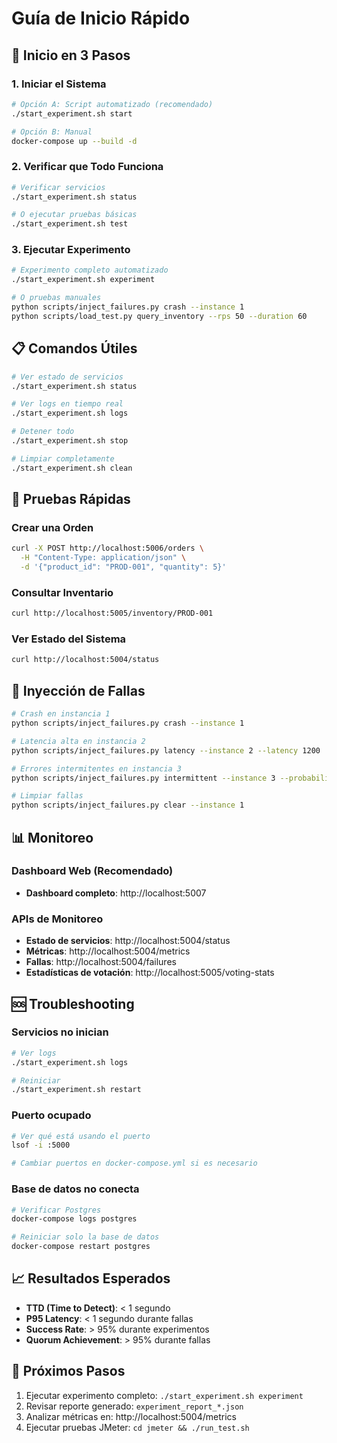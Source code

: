 # Guía de Inicio Rápido

## 🚀 Inicio en 3 Pasos

### 1. Iniciar el Sistema

```bash
# Opción A: Script automatizado (recomendado)
./start_experiment.sh start

# Opción B: Manual
docker-compose up --build -d
```

### 2. Verificar que Todo Funciona

```bash
# Verificar servicios
./start_experiment.sh status

# O ejecutar pruebas básicas
./start_experiment.sh test
```

### 3. Ejecutar Experimento

```bash
# Experimento completo automatizado
./start_experiment.sh experiment

# O pruebas manuales
python scripts/inject_failures.py crash --instance 1
python scripts/load_test.py query_inventory --rps 50 --duration 60
```

## 📋 Comandos Útiles

```bash
# Ver estado de servicios
./start_experiment.sh status

# Ver logs en tiempo real
./start_experiment.sh logs

# Detener todo
./start_experiment.sh stop

# Limpiar completamente
./start_experiment.sh clean
```

## 🧪 Pruebas Rápidas

### Crear una Orden
```bash
curl -X POST http://localhost:5006/orders \
  -H "Content-Type: application/json" \
  -d '{"product_id": "PROD-001", "quantity": 5}'
```

### Consultar Inventario
```bash
curl http://localhost:5005/inventory/PROD-001
```

### Ver Estado del Sistema
```bash
curl http://localhost:5004/status
```

## 🔧 Inyección de Fallas

```bash
# Crash en instancia 1
python scripts/inject_failures.py crash --instance 1

# Latencia alta en instancia 2
python scripts/inject_failures.py latency --instance 2 --latency 1200

# Errores intermitentes en instancia 3
python scripts/inject_failures.py intermittent --instance 3 --probability 0.5

# Limpiar fallas
python scripts/inject_failures.py clear --instance 1
```

## 📊 Monitoreo

### Dashboard Web (Recomendado)
- **Dashboard completo**: http://localhost:5007

### APIs de Monitoreo
- **Estado de servicios**: http://localhost:5004/status
- **Métricas**: http://localhost:5004/metrics
- **Fallas**: http://localhost:5004/failures
- **Estadísticas de votación**: http://localhost:5005/voting-stats

## 🆘 Troubleshooting

### Servicios no inician
```bash
# Ver logs
./start_experiment.sh logs

# Reiniciar
./start_experiment.sh restart
```

### Puerto ocupado
```bash
# Ver qué está usando el puerto
lsof -i :5000

# Cambiar puertos en docker-compose.yml si es necesario
```

### Base de datos no conecta
```bash
# Verificar Postgres
docker-compose logs postgres

# Reiniciar solo la base de datos
docker-compose restart postgres
```

## 📈 Resultados Esperados

- **TTD (Time to Detect)**: < 1 segundo
- **P95 Latency**: < 1 segundo durante fallas
- **Success Rate**: > 95% durante experimentos
- **Quorum Achievement**: > 95% durante fallas

## 🎯 Próximos Pasos

1. Ejecutar experimento completo: `./start_experiment.sh experiment`
2. Revisar reporte generado: `experiment_report_*.json`
3. Analizar métricas en: http://localhost:5004/metrics
4. Ejecutar pruebas JMeter: `cd jmeter && ./run_test.sh`